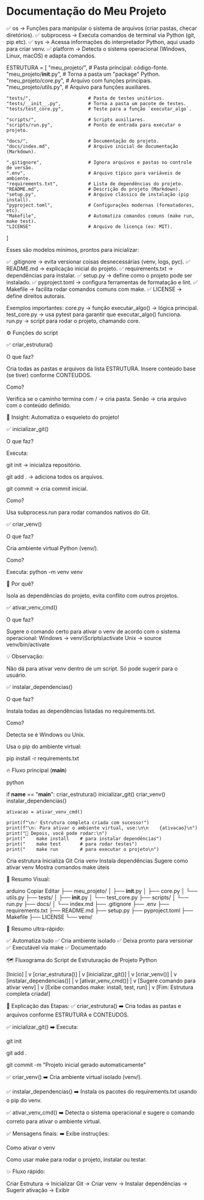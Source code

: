 # Documentação do Meu Projeto

✅ os → Funções para manipular o sistema de arquivos (criar pastas, checar diretórios).
✅ subprocess → Executa comandos de terminal via Python (git, pip etc).
✅ sys → Acessa informações do interpretador Python, aqui usado para criar venv.
✅ platform → Detecta o sistema operacional (Windows, Linux, macOS) e adapta comandos.


ESTRUTURA = [
    "meu_projeto/",               # Pasta principal: código-fonte.
    "meu_projeto/__init__.py",    # Torna a pasta um "package" Python.
    "meu_projeto/core.py",        # Arquivo com funções principais.
    "meu_projeto/utils.py",       # Arquivo para funções auxiliares.
    
    "tests/",                     # Pasta de testes unitários.
    "tests/__init__.py",          # Torna a pasta um pacote de testes.
    "tests/test_core.py",         # Teste para a função `executar_algo`.
    
    "scripts/",                   # Scripts auxiliares.
    "scripts/run.py",             # Ponto de entrada para executar o projeto.
    
    "docs/",                      # Documentação do projeto.
    "docs/index.md",              # Arquivo inicial de documentação (Markdown).
    
    ".gitignore",                 # Ignora arquivos e pastas no controle de versão.
    ".env",                       # Arquivo típico para variáveis de ambiente.
    "requirements.txt",           # Lista de dependências do projeto.
    "README.md",                  # Descrição do projeto (Markdown).
    "setup.py",                   # Arquivo clássico de instalação (pip install).
    "pyproject.toml",             # Configurações modernas (formatadores, etc).
    "Makefile",                   # Automatiza comandos comuns (make run, make test).
    "LICENSE"                     # Arquivo de licença (ex: MIT).
]

Esses são modelos mínimos, prontos para inicializar:

✅ .gitignore → evita versionar coisas desnecessárias (venv, logs, pyc).
✅ README.md → explicação inicial do projeto.
✅ requirements.txt → dependências para instalar.
✅ setup.py → define como o projeto pode ser instalado.
✅ pyproject.toml → configura ferramentas de formatação e lint.
✅ Makefile → facilita rodar comandos comuns com make.
✅ LICENSE → define direitos autorais.

Exemplos importantes:
core.py → função executar_algo() → lógica principal.
test_core.py → usa pytest para garantir que executar_algo() funciona.
run.py → script para rodar o projeto, chamando core.


⚙️ Funções do script

✅ criar_estrutura()

O que faz?

Cria todas as pastas e arquivos da lista ESTRUTURA.
Insere conteúdo base (se tiver) conforme CONTEUDOS.

Como?

Verifica se o caminho termina com / → cria pasta.
Senão → cria arquivo com o conteúdo definido.

🧠 Insight: Automatiza o esqueleto do projeto!

✅ inicializar_git()

O que faz?

Executa:

git init → inicializa repositório.

git add . → adiciona todos os arquivos.

git commit → cria commit inicial.

Como?

Usa subprocess.run para rodar comandos nativos do Git.

✅ criar_venv()

O que faz?

Cria ambiente virtual Python (venv/).

Como?

Executa: python -m venv venv

🧠 Por quê?

Isola as dependências do projeto, evita conflito com outros projetos.

✅ ativar_venv_cmd()

O que faz?

Sugere o comando certo para ativar o venv de acordo com o sistema operacional:
Windows → venv\Scripts\activate
Unix → source venv/bin/activate

💡 Observação:

Não dá para ativar venv dentro de um script. Só pode sugerir para o usuário.

✅ instalar_dependencias()

O que faz?

Instala todas as dependências listadas no requirements.txt.

Como?

Detecta se é Windows ou Unix.

Usa o pip do ambiente virtual:

pip install -r requirements.txt

🔥 Fluxo principal (__main__)

python

if __name__ == "__main__":
    criar_estrutura()
    inicializar_git()
    criar_venv()
    instalar_dependencias()

    ativacao = ativar_venv_cmd()

    print(f"\n✅ Estrutura completa criada com sucesso!")
    print(f"\n💡 Para ativar o ambiente virtual, use:\n\n    {ativacao}\n")
    print("🚀 Depois, você pode rodar:\n")
    print("    make install    # para instalar dependências")
    print("    make test       # para rodar testes")
    print("    make run        # para executar o projeto\n")

Cria estrutura
Inicializa Git
Cria venv
Instala dependências
Sugere como ativar venv
Mostra comandos make úteis

🎯 Resumo Visual:

arduino
Copiar
Editar
├── meu_projeto/
│   ├── __init__.py
│   ├── core.py
│   └── utils.py
├── tests/
│   ├── __init__.py
│   └── test_core.py
├── scripts/
│   └── run.py
├── docs/
│   └── index.md
├── .gitignore
├── .env
├── requirements.txt
├── README.md
├── setup.py
├── pyproject.toml
├── Makefile
├── LICENSE
└── venv/

🚀 Resumo ultra-rápido:

✅ Automatiza tudo
✅ Cria ambiente isolado
✅ Deixa pronto para versionar
✅ Executável via make
✅ Documentado

🗺️ Fluxograma do Script de Estruturação de Projeto Python

[Início]
   |
   v
[criar_estrutura()]
   |
   v
[inicializar_git()]
   |
   v
[criar_venv()]
   |
   v
[instalar_dependencias()]
   |
   v
[ativar_venv_cmd()]
   |
   v
[Sugere comando para ativar venv]
   |
   v
[Exibe comandos make: install, test, run]
   |
   v
[Fim: Estrutura completa criada!]

🎨 Explicação das Etapas:
✅ criar_estrutura()
➡️ Cria todas as pastas e arquivos conforme ESTRUTURA e CONTEUDOS.

✅ inicializar_git()
➡️ Executa:

git init

git add .

git commit -m "Projeto inicial gerado automaticamente"

✅ criar_venv()
➡️ Cria ambiente virtual isolado (venv/).

✅ instalar_dependencias()
➡️ Instala os pacotes do requirements.txt usando o pip do venv.

✅ ativar_venv_cmd()
➡️ Detecta o sistema operacional e sugere o comando correto para ativar o ambiente virtual.

✅ Mensagens finais:
➡️ Exibe instruções:

Como ativar o venv

Como usar make para rodar o projeto, instalar ou testar.

💥 Fluxo rápido:

Criar Estrutura → Inicializar Git → Criar venv → Instalar dependências → Sugerir ativação → Exibir
